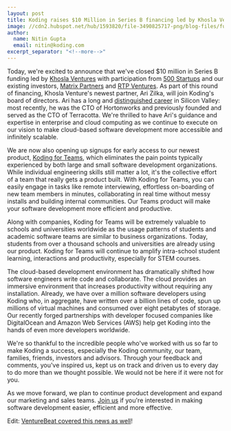 ```yaml
---
layout: post
title: Koding raises $10 Million in Series B financing led by Khosla Ventures
image: //cdn2.hubspot.net/hub/1593820/file-3490825717-png/blog-files/fundin21x.png
author:
  name: Nitin Gupta
  email: nitin@koding.com
excerpt_separator: "<!--more-->"
---
```


Today, we're excited to announce that we've closed $10 million in Series B funding <!--more--> led by [Khosla Ventures][2] with participation from [500 Startups][3] and our existing investors, [Matrix Partners][4] and [RTP Ventures][5]. As part of this round of financing, Khosla Venture's newest partner, Ari Zilka, will join Koding's board of directors. Ari has a long and [distinguished career][6] in Silicon Valley: most recently, he was the CTO of Hortonworks and previously founded and served as the CTO of Terracotta. We're thrilled to have Ari's guidance and expertise in enterprise and cloud computing as we continue to execute on our vision to make cloud-based software development more accessible and infinitely scalable.

We are now also opening up signups for early access to our newest product, [Koding for Teams][7], which eliminates the pain points typically experienced by both large and small software development organizations. While individual engineering skills still matter a lot, it's the collective effort of a team that really gets a product built. With Koding for Teams, you can easily engage in tasks like remote interviewing, effortless on-boarding of new team members in minutes, collaborating in real time without messy installs and building internal communities. Our Teams product will make your software development more efficient and productive.

Along with companies, Koding for Teams will be extremely valuable to schools and universities worldwide as the usage patterns of students and academic software teams are similar to business organizations. Today, students from over a thousand schools and universities are already using our product. Koding for Teams will continue to amplify intra-school student learning, interactions and productivity, especially for STEM courses.

The cloud-based development environment has dramatically shifted how software engineers write code and collaborate. The cloud provides an immersive environment that increases productivity without requiring any installation. Already, we have over a million software developers using Koding who, in aggregate, have written over a billion lines of code, spun up millions of virtual machines and consumed over eight petabytes of storage. Our recently forged partnerships with developer focused companies like DigitalOcean and Amazon Web Services (AWS) help get Koding into the hands of even more developers worldwide.

We're so thankful to the incredible people who've worked with us so far to make Koding a success, especially the Koding community, our team, families, friends, investors and advisors. Through your feedback and comments, you've inspired us, kept us on track and driven us to every day to do more than we thought possible. We would not be here if it were not for you.

As we move forward, we plan to continue product development and expand our marketing and sales teams. [Join us][8] if you're interested in making software development easier, efficient and more effective.

Edit: [VentureBeat covered this news as well][9]!

[1]: https://www.koding.com/hs-fs/hub/1593820/file-3490825717-png/blog-files/fundin21x.png?t=1475265944157&width=600&height=300&name=fundin21x.png
[2]: http://www.khoslaventures.com/
[3]: http://500.co/
[4]: http://www.matrixpartners.com/
[5]: http://www.rtp.vc/
[6]: https://www.linkedin.com/pub/ari-zilka/0/97/857
[7]: https://koding.com/Teams
[8]: https://jobs.lever.co/koding
[9]: http://venturebeat.com/2015/08/03/koding-funding/
